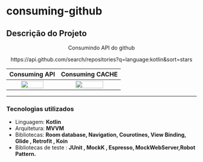 # consuming-github
## Descrição do Projeto
<p align="center">Consumindo API do github</p>
<p align="center">https://api.github.com/search/repositories?q=language:kotlin&sort=stars</p>


| Consuming API | Consuming CACHE |
| :---------------: | :---------------: |
| <img src="https://raw.githubusercontent.com/jvictororiz/consuming-github/master/screens/carregando_dados_network.gif" align="center" width="70%"/> | <img src="https://raw.githubusercontent.com/jvictororiz/consuming-github/master/screens/carregando_dados_cache.gif" align="center" width="70%"/> |

----
### Tecnologias utilizados

* Linguagem: **Kotlin**
* Arquitetura: **MVVM**
* Bibliotecas: **Room database, Navigation, Courotines, View Binding, Glide , Retrofit , Koin**
* Bibliotecas de teste : **JUnit , MockK , Espresso, MockWebServer,Robot Pattern.**

